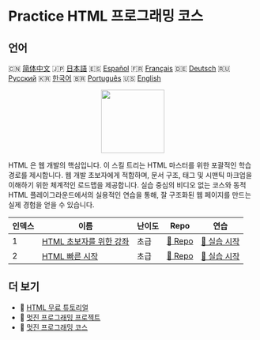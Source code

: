 # Practice HTML 프로그래밍 코스

## 언어

🇨🇳 [简体中文](README_zh.md) 🇯🇵 [日本語](README_ja.md) 🇪🇸 [Español](README_es.md) 🇫🇷 [Français](README_fr.md) 🇩🇪 [Deutsch](README_de.md) 🇷🇺 [Русский](README_ru.md) 🇰🇷 [한국어](README_ko.md) 🇧🇷 [Português](README_pt.md) 🇺🇸 [English](README.md) 

<div align="center">
<img width="128px" src="https://file.labex.io/path/NrasuEoAvSam.png">
</div>

HTML 은 웹 개발의 핵심입니다. 이 스킬 트리는 HTML 마스터를 위한 포괄적인 학습 경로를 제시합니다. 웹 개발 초보자에게 적합하며, 문서 구조, 태그 및 시맨틱 마크업을 이해하기 위한 체계적인 로드맵을 제공합니다. 실습 중심의 비디오 없는 코스와 동적 HTML 플레이그라운드에서의 실용적인 연습을 통해, 잘 구조화된 웹 페이지를 만드는 실제 경험을 얻을 수 있습니다.

|   인덱스 | 이름                                                                      | 난이도   | Repo                                                           | 연습                                                              |
|----------|---------------------------------------------------------------------------|----------|----------------------------------------------------------------|-------------------------------------------------------------------|
|        1 | [HTML 초보자를 위한 강좌](https://labex.io/ko/courses/html-for-beginners) | 초급     | [🔗 Repo](https://github.com/labex-labs/html-for-beginners)    | [🚀 실습 시작](https://labex.io/ko/courses/html-for-beginners)    |
|        2 | [HTML 빠른 시작](https://labex.io/ko/courses/quick-start-with-html)       | 초급     | [🔗 Repo](https://github.com/labex-labs/quick-start-with-html) | [🚀 실습 시작](https://labex.io/ko/courses/quick-start-with-html) |

## 더 보기

- 🔗 [HTML 무료 튜토리얼](https://github.com/labex-labs/html-free-tutorials)
- 🔗 [멋진 프로그래밍 프로젝트](https://github.com/labex-labs/awesome-programming-projects)
- 🔗 [멋진 프로그래밍 코스](https://github.com/labex-labs/awesome-programming-courses)

